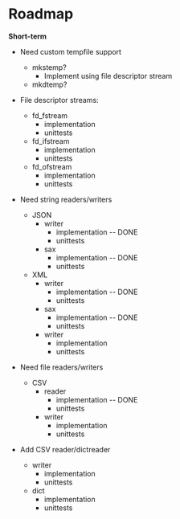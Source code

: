 # Roadmap

**Short-term**

- Need custom tempfile support
    - mkstemp?
        - Implement using file descriptor stream
    - mkdtemp?

- File descriptor streams:
    - fd_fstream
        - implementation
        - unittests
    - fd_ifstream
        - implementation
        - unittests
    - fd_ofstream
        - implementation
        - unittests

- Need string readers/writers
    - JSON
        - writer
            - implementation -- DONE
            - unittests
        - sax
            - implementation -- DONE
            - unittests
    - XML
        - writer
            - implementation -- DONE
            - unittests
        - sax
            - implementation -- DONE
            - unittests
        - writer
            - implementation
            - unittests

- Need file readers/writers
    - CSV
        - reader
            - implementation -- DONE
            - unittests
        - writer
            - implementation
            - unittests

- Add CSV reader/dictreader
    - writer
        - implementation
        - unittests
    - dict
        - implementation
        - unittests
